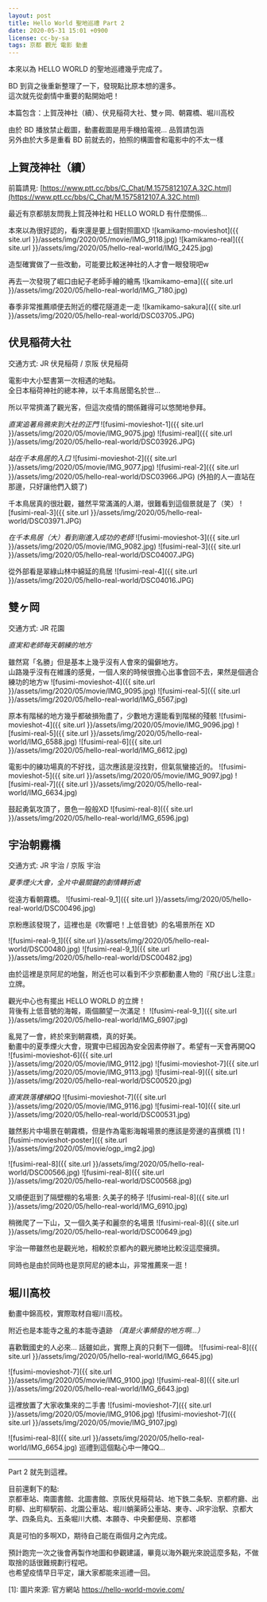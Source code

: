```yaml
---
layout: post
title: Hello World 聖地巡禮 Part 2
date: 2020-05-31 15:01 +0900
license: cc-by-sa
tags: 京都 觀光 電影 動畫
---
```


本來以為 HELLO WORLD 的聖地巡禮幾乎完成了。

BD 到貨之後重新整理了一下，發現點比原本想的還多。<br>
這次就先從劇情中重要的點開始吧！

本篇包含：上賀茂神社（續）、伏見稲荷大社、雙ヶ岡、朝霧橋、堀川高校

<!-- more -->
由於 BD 播放禁止截圖，動畫截圖是用手機拍電視... 品質請包涵<br>
另外由於大多是重看 BD 前就去的，拍照的構圖會和電影中的不太一樣

## 上賀茂神社（續）
前篇請見: [https://www.ptt.cc/bbs/C_Chat/M.1575812107.A.32C.html](https://www.ptt.cc/bbs/C_Chat/M.1575812107.A.32C.html)

最近有京都朋友問我上賀茂神社和 HELLO WORLD 有什麼關係...

本來以為很好認的，看來還是要上個對照圖XD
![kamikamo-movieshot]({{ site.url }}/assets/img/2020/05/movie/IMG_9118.jpg)
![kamikamo-real]({{ site.url }}/assets/img/2020/05/hello-real-world/IMG_2425.jpg)

造型確實做了一些改動，可能要比較迷神社的人才會一眼發現吧w

再去一次發現了崛口由紀子老師手繪的繪馬
![kamikamo-ema]({{ site.url }}/assets/img/2020/05/hello-real-world/IMG_7180.jpg)

春季非常推薦順便去附近的櫻花隧道走一走
![kamikamo-sakura]({{ site.url }}/assets/img/2020/05/hello-real-world/DSC03705.JPG)


## 伏見稲荷大社
交通方式: JR 伏見稲荷 / 京阪 伏見稲荷

電影中大小堅書第一次相遇的地點。<br>
全日本稲荷神社的總本神，以千本鳥居聞名於世...

所以平常擠滿了觀光客，但這次疫情的關係難得可以悠閒地參拜。

*直実追著烏鴉來到大社的正門*
![fusimi-movieshot-1]({{ site.url }}/assets/img/2020/05/movie/IMG_9075.jpg)
![fusimi-real]({{ site.url }}/assets/img/2020/05/hello-real-world/DSC03926.JPG)

*站在千本鳥居的入口*
![fusimi-movieshot-2]({{ site.url }}/assets/img/2020/05/movie/IMG_9077.jpg)
![fusimi-real-2]({{ site.url }}/assets/img/2020/05/hello-real-world/DSC03966.JPG)
(外拍的人一直站在那邊，只好讓他們入鏡了)


千本鳥居真的很壯觀，雖然平常滿滿的人潮，很難看到這個景就是了（笑）
![fusimi-real-3]({{ site.url }}/assets/img/2020/05/hello-real-world/DSC03971.JPG)

*在千本鳥居（大）看到剛進入成功的老師*
![fusimi-movieshot-3]({{ site.url }}/assets/img/2020/05/movie/IMG_9082.jpg)
![fusimi-real-3]({{ site.url }}/assets/img/2020/05/hello-real-world/DSC04007.JPG)

從外部看是翠綠山林中綿延的鳥居
![fusimi-real-4]({{ site.url }}/assets/img/2020/05/hello-real-world/DSC04016.JPG)

## 雙ヶ岡
交通方式: JR 花園

*直実和老師每天朝練的地方*

雖然寫「名勝」但是基本上幾乎沒有人會來的偏僻地方。<br>
山路幾乎沒有在維護的感覺，一個人來的時候很擔心出事會回不去，果然是個適合練功的地方w
![fusimi-movieshot-4]({{ site.url }}/assets/img/2020/05/movie/IMG_9095.jpg)
![fusimi-real-5]({{ site.url }}/assets/img/2020/05/hello-real-world/IMG_6567.jpg)

原本有階梯的地方幾乎都破損殆盡了，少數地方還能看到階梯的殘骸
![fusimi-movieshot-4]({{ site.url }}/assets/img/2020/05/movie/IMG_9096.jpg)
![fusimi-real-5]({{ site.url }}/assets/img/2020/05/hello-real-world/IMG_6588.jpg)
![fusimi-real-6]({{ site.url }}/assets/img/2020/05/hello-real-world/IMG_6612.jpg)

電影中的練功場真的不好找，這次應該是沒找對，但氣氛蠻接近的。
![fusimi-movieshot-5]({{ site.url }}/assets/img/2020/05/movie/IMG_9097.jpg)
![fusimi-real-7]({{ site.url }}/assets/img/2020/05/hello-real-world/IMG_6634.jpg)

鼓起勇氣攻頂了，景色一般般XD
![fusimi-real-8]({{ site.url }}/assets/img/2020/05/hello-real-world/IMG_6596.jpg)

## 宇治朝霧橋
交通方式: JR 宇治 / 京阪 宇治

*夏季煙火大會，全片中最關鍵的劇情轉折處*

從遠方看朝霧橋。
![fusimi-real-9_1]({{ site.url }}/assets/img/2020/05/hello-real-world/DSC00496.jpg)

京粉應該發現了，這裡也是《吹響吧！上低音號》的名場景所在 XD

![fusimi-real-9_1]({{ site.url }}/assets/img/2020/05/hello-real-world/DSC00480.jpg)
![fusimi-real-9_1]({{ site.url }}/assets/img/2020/05/hello-real-world/DSC00482.jpg)

由於這裡是京阿尼的地盤，附近也可以看到不少京都動畫人物的『飛び出し注意』立牌。

觀光中心也有擺出 HELLO WORLD 的立牌！ <br>
背後有上低音號的海報，兩個願望一次滿足！
![fusimi-real-9_1]({{ site.url }}/assets/img/2020/05/hello-real-world/IMG_6907.jpg)

亂晃了一會，終於來到朝霧橋，真的好美。 <br>
動畫中的夏季煙火大會，現實中已經因為安全因素停辦了。希望有一天會再開QQ
![fusimi-movieshot-6]({{ site.url }}/assets/img/2020/05/movie/IMG_9112.jpg)
![fusimi-movieshot-7]({{ site.url }}/assets/img/2020/05/movie/IMG_9113.jpg)
![fusimi-real-9]({{ site.url }}/assets/img/2020/05/hello-real-world/DSC00520.jpg)

*直実跌落樓梯QQ*
![fusimi-movieshot-7]({{ site.url }}/assets/img/2020/05/movie/IMG_9116.jpg)
![fusimi-real-10]({{ site.url }}/assets/img/2020/05/hello-real-world/DSC00531.jpg)

雖然影片中場景在朝霧橋，但是作為電影海報場景的應該是旁邊的喜撰橋 \[1\]
![fusimi-movieshot-poster]({{ site.url }}/assets/img/2020/05/movie/ogp_img2.jpg)

![fusimi-real-8]({{ site.url }}/assets/img/2020/05/hello-real-world/DSC00566.jpg)
![fusimi-real-8]({{ site.url }}/assets/img/2020/05/hello-real-world/DSC00568.jpg)

又順便逛到了隔壁棚的名場景: 久美子的椅子
![fusimi-real-8]({{ site.url }}/assets/img/2020/05/hello-real-world/IMG_6910.jpg)

稍微爬了一下山，又一個久美子和麗奈的名場景
![fusimi-real-8]({{ site.url }}/assets/img/2020/05/hello-real-world/DSC00649.jpg)

宇治一帶雖然也是觀光地，相較於京都內的觀光勝地比較沒這麼擁擠。

同時也是由於同時也是京阿尼的總本山，非常推薦來一逛！

## 堀川高校
動畫中錦高校，實際取材自堀川高校。

附近也是本能寺之亂的本能寺遺跡 *（真是火事頻發的地方啊...）*

喜歡戰國史的人必來... 話雖如此，實際上真的只剩下一個碑。
![fusimi-real-8]({{ site.url }}/assets/img/2020/05/hello-real-world/IMG_6645.jpg)

![fusimi-movieshot-7]({{ site.url }}/assets/img/2020/05/movie/IMG_9100.jpg)
![fusimi-real-8]({{ site.url }}/assets/img/2020/05/hello-real-world/IMG_6643.jpg)

這裡放置了大家收集來的二手書
![fusimi-movieshot-7]({{ site.url }}/assets/img/2020/05/movie/IMG_9106.jpg)
![fusimi-movieshot-7]({{ site.url }}/assets/img/2020/05/movie/IMG_9107.jpg)

![fusimi-real-8]({{ site.url }}/assets/img/2020/05/hello-real-world/IMG_6654.jpg)
巡禮到這個點心中一陣QQ...

----
Part 2 就先到這裡。

目前還剩下的點:<br>
京都車站、南圖書館、北圖書館、京阪伏見稲荷站、地下鉄二条駅、京都府廳、出町柳、出町柳駅前、北園公車站、堀川蛸薬師公車站、東寺、JR宇治駅、京都大学、四条烏丸、五条堀川大橋、本願寺、中央郵便局、京都塔

真是可怕的多啊XD，期待自己能在兩個月之內完成。

預計跑完一次之後會再製作地圖和參觀建議，畢竟以海外觀光來說這麼多點，不做取捨的話很難規劃行程吧。<br>
也希望疫情早日平定，讓大家都能來巡禮一回。

\[1\]: 圖片來源: 官方網站 https://hello-world-movie.com/
